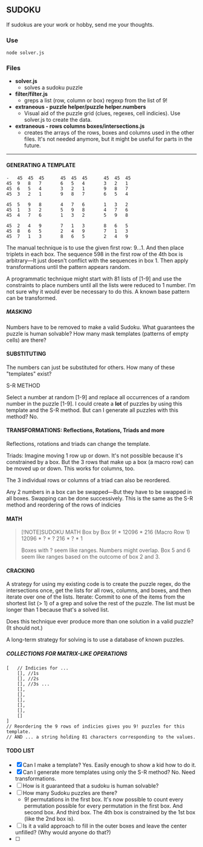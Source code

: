 ## SUDOKU

If sudokus are your work or hobby, send me your thoughts.

### Use

```
node solver.js
```

### Files
- **solver.js**
	- solves a sudoku puzzle
- **filter/filter.js**
	- greps a list (row, column or box) regexp from the list of 9!
- **extraneous - puzzle helper/puzzle helper.numbers**
	- Visual aid of the puzzle grid (clues, regexes, cell indicies). Use solver.js to create the data.
- **extraneous - rows columns boxes/intersections.js**
	- creates the arrays of the rows, boxes and columns used in the other files. It's not needed anymore, but it might be useful for parts in the future.

----
#### GENERATING A TEMPLATE
```
-	45	45	45		45	45	45		45	45	45
45	9	8	7		6	5	4		3	2	1
45	6	5	4		3	2	1		9	8	7
45	3	2	1		9	8	7		6	5	4
											
45	5	9	8		4	7	6		1	3	2
45	1	3	2		5	9	8		4	7	6
45	4	7	6		1	3	2		5	9	8
											
45	2	4	9		7	1	3		8	6	5
45	8	6	5		2	4	9		7	1	3
45	7	1	3		8	6	5		2	4	9
```

The manual technique is to use the given first row: 9...1. And then place triplets in each box. The sequence 598 in the first row of the 4th box is arbitrary&mdash;It just doesn't conflict with the sequences in box 1. Then apply transformations until the pattern appears random.

A programmatic technique might start with 81 lists of [1-9] and use the constraints to place numbers until all the lists were reduced to 1 number. I'm not sure why it would ever be necessary to do this. A known base pattern can be transformed.

##### MASKING

Numbers have to be removed to make a valid Sudoku. What guarantees the puzzle is human solvable? How many mask templates (patterns of empty cells) are there?

#### SUBSTITUTING

The numbers can just be substituted for others. How many of these "templates" exist?

S-R METHOD

Select a number at random [1-9] and replace all occurrences of a random number in the puzzle [1-9]. I could create a **lot** of puzzles by using this template and the S-R method. But can I generate all puzzles with this method? No.

#### TRANSFORMATIONS: Reflections, Rotations, Triads and more
Reflections, rotations and triads can change the template. 

Triads: Imagine moving 1 row up or down. It's not possible because it's constrained by a box. But the 3 rows that make up a box (a macro row) can be moved up or down. This works for columns, too.

The 3 individual rows or columns of a triad can also be reordered.

Any 2 numbers in a box can be swapped&mdash;But they have to be swapped in all boxes. Swapping can be done successively. This is the same as the S-R method and reordering of the rows of indicies


#### MATH
> [!NOTE]SUDOKU MATH Box by Box
> 9! * 12096 * 216  (Macro Row 1)
> 12096 * ? * ?
> 216 * ? * 1
>
> Boxes with ? seem like ranges. Numbers might overlap.
> Box 5 and 6 seem like ranges based on the outcome of box 2 and 3.


#### CRACKING

A strategy for using my existing code is to create the puzzle regex, do the intersections once, get the lists for all rows, columns, and boxes, and then iterate over one of the lists. Iterate: Commit to one of the items from the shortest list (> 1) of a grep and solve the rest of the puzzle. The list must be longer than 1 because that's a solved list.

Does this technique ever produce more than one solution in a valid puzzle? (It should not.)

A long-term strategy for solving is to use a database of known puzzles.

##### COLLECTIONS FOR MATRIX-LIKE OPERATIONS

```
[	// Indicies for ... 
	[], //1s
	[], //2s
	[], //3s ...
	[],
	[],
	[],
	[],
	[],
	[]								
] 
// Reordering the 9 rows of indicies gives you 9! puzzles for this template.
// AND ... a string holding 81 characters corresponding to the values.
```


#### TODO LIST
- [x] Can I make a template? Yes. Easily enough to show a kid how to do it.
- [x] Can I generate more templates using only the S-R method? No. Need transformations.
- [ ] How is it guaranteed that a sudoku is human solvable?
- [ ] How many Sudoku puzzles are there?
	- 9! permutations in the first box. It's now possible to count every permutation possible for every permutation in the first box. And second box. And third box. The 4th box is constrained by the 1st box (like the 2nd box is). 
- [ ] Is it a valid approach to fill in the outer boxes and leave the center unfilled? (Why would anyone do that?)
- [ ] 
	
	
